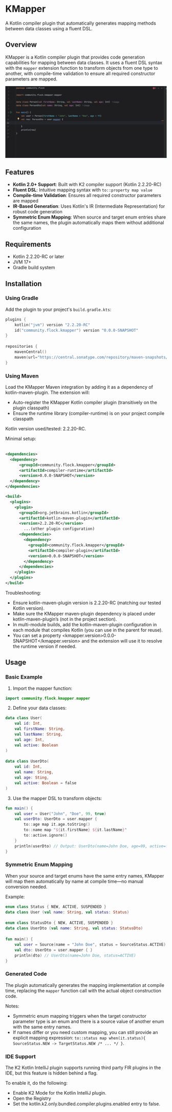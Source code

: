 # KMapper

A Kotlin compiler plugin that automatically generates mapping methods between data classes using a fluent DSL.

## Overview

KMapper is a Kotlin compiler plugin that provides code generation capabilities for mapping between data classes. It uses a fluent DSL syntax with the `mapper` extension function to transform objects from one type to another, with compile-time validation to ensure all required constructor parameters are mapped.

![KMapper Demo](static/demo.gif)

## Features

- **Kotlin 2.0+ Support**: Built with K2 compiler support (Kotlin 2.2.20-RC)
- **Fluent DSL**: Intuitive mapping syntax with `to::property map value`
- **Compile-time Validation**: Ensures all required constructor parameters are mapped
- **IR-Based Generation**: Uses Kotlin's IR (Intermediate Representation) for robust code generation
- **Symmetric Enum Mapping**: When source and target enum entries share the same names, the plugin automatically maps them without additional configuration

## Requirements

- Kotlin 2.2.20-RC or later
- JVM 17+
- Gradle build system

## Installation

### Using Gradle

Add the plugin to your project's `build.gradle.kts`:

```kotlin
plugins {
    kotlin("jvm") version "2.2.20-RC"
    id("community.flock.kmapper") version "0.0.0-SNAPSHOT"
}

repositories {
    mavenCentral()
    maven(url="https://central.sonatype.com/repository/maven-snapshots/")
}
```

### Using Maven

Load the KMapper Maven integration by adding it as a dependency of kotlin-maven-plugin. The extension will:
- Auto-register the KMapper Kotlin compiler plugin (transitively on the plugin classpath)
- Ensure the runtime library (compiler-runtime) is on your project compile classpath

Kotlin version used/tested: 2.2.20-RC.

Minimal setup:

```xml

<dependencies>
  <dependency>
      <groupId>community.flock.kmapper</groupId>
      <artifactId>compiler-runtime</artifactId>
      <version>0.0.0-SNAPSHOT</version>
  </dependency>
</dependencies>

```

```xml
<build>
  <plugins>
    <plugin>
      <groupId>org.jetbrains.kotlin</groupId>
      <artifactId>kotlin-maven-plugin</artifactId>
      <version>2.2.20-RC</version>
        ...(other plugin configuration)
      <dependencies>
        <dependency>
          <groupId>community.flock.kmapper</groupId>
          <artifactId>compiler-plugin</artifactId>
          <version>0.0.0-SNAPSHOT</version>
        </dependency>
      </dependencies>
    </plugin>
  </plugins>
</build>
```


Troubleshooting:
- Ensure kotlin-maven-plugin version is 2.2.20-RC (matching our tested Kotlin version).
- Make sure the KMapper maven-plugin dependency is placed under kotlin-maven-plugin’s <dependencies> (not in the project <dependencies> section).
- In multi-module builds, add the kotlin-maven-plugin configuration in each module that compiles Kotlin (you can use <pluginManagement> in the parent for reuse).
- You can set a property <kmapper.version>0.0.0-SNAPSHOT</kmapper.version> and the extension will use it to resolve the runtime version if needed.

## Usage

### Basic Example

1. Import the mapper function:

```kotlin
import community.flock.kmapper.mapper
```

2. Define your data classes:

```kotlin
data class User(
    val id: Int, 
    val firstName: String, 
    val lastName: String, 
    val age: Int, 
    val active: Boolean
)

data class UserDto(
    val id: Int, 
    val name: String, 
    val age: Sting, 
    val active: Boolean = false
)
```

3. Use the mapper DSL to transform objects:

```kotlin
fun main() {
    val user = User("John", "Doe", 99, true)
    val userDto: UserDto = user.mapper {
        to::age map it.age.toString()
        to::name map "${it.firstName} ${it.lastName}"
        to::active.ignore()
    }
    println(userDto) // Output: UserDto(name=John Doe, age=99, active=false)
}
```

### Symmetric Enum Mapping

When your source and target enums have the same entry names, KMapper will map them automatically by name at compile time—no manual conversion needed.

Example:

```kotlin
enum class Status { NEW, ACTIVE, SUSPENDED }
data class User (val name: String, val status: Status)

enum class StatusDto { NEW, ACTIVE, SUSPENDED }
data class UserDto (val name: String, val status: StatusDto)

fun main() {
    val user = Source(name = "John Doe", status = SourceStatus.ACTIVE)
    val dto: UserDto = user.mapper { }
    println(dto) // UserDto(name=John Doe, status=ACTIVE)
}
```

### Generated Code

The plugin automatically generates the mapping implementation at compile time, replacing the `mapper` function call with the actual object construction code.



Notes:
- Symmetric enum mapping triggers when the target constructor parameter type is an enum and there is a source value of another enum with the same entry names.
- If names differ or you need custom mapping, you can still provide an explicit mapping expression: `to::status map when(it.status){ SourceStatus.NEW -> TargetStatus.NEW /* ... */ }`.

### IDE Support
The K2 Kotlin IntelliJ plugin supports running third party FIR plugins in the IDE, but this feature is hidden behind a flag.

To enable it, do the following:

- Enable K2 Mode for the Kotlin IntelliJ plugin.
- Open the Registry
- Set the kotlin.k2.only.bundled.compiler.plugins.enabled entry to false.